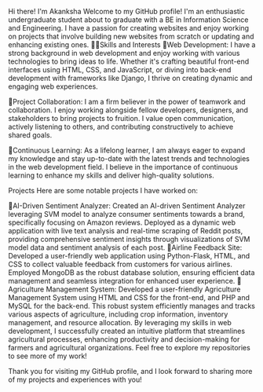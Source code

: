 Hi there! I'm Akanksha
Welcome to my GitHub profile! I'm an enthusiastic undergraduate student about to graduate with a BE in Information Science and Engineering. I have a passion for creating websites and enjoy working on projects that involve building new websites from scratch or updating and enhancing existing ones.
💂‍♀️Skills and Interests
🚀Web Development: I have a strong background in web development and enjoy working with various technologies to bring ideas to life. Whether it's crafting beautiful front-end interfaces using HTML, CSS, and JavaScript, or diving into back-end development with frameworks like Django, I thrive on creating dynamic and engaging web experiences.

🚀Project Collaboration: I am a firm believer in the power of teamwork and collaboration. I enjoy working alongside fellow developers, designers, and stakeholders to bring projects to fruition. I value open communication, actively listening to others, and contributing constructively to achieve shared goals.

🚀Continuous Learning: As a lifelong learner, I am always eager to expand my knowledge and stay up-to-date with the latest trends and technologies in the web development field. I believe in the importance of continuous learning to enhance my skills and deliver high-quality solutions.

Projects
Here are some notable projects I have worked on:

🚀AI-Driven Sentiment Analyzer: Created an AI-driven Sentiment Analyzer leveraging SVM model to analyze consumer sentiments towards a brand, specifically focusing on Amazon reviews. Deployed as a dynamic web application with live text analysis and real-time scraping of Reddit posts, providing comprehensive sentiment insights through visualizations of SVM model data and sentiment analysis of each post.
🚀Airline Feedback Site: Developed a user-friendly web application using Python-Flask, HTML, and CSS to collect valuable feedback from customers for various airlines. Employed MongoDB as the robust database solution, ensuring efficient data management and seamless integration for enhanced user experience.
🚀Agriculture Management System: Developed a user-friendly Agriculture Management System using HTML and CSS for the front-end, and PHP and MySQL for the back-end. This robust system efficiently manages and tracks various aspects of agriculture, including crop information, inventory management, and resource allocation. By leveraging my skills in web development, I successfully created an intuitive platform that streamlines agricultural processes, enhancing productivity and decision-making for farmers and agricultural organizations.
Feel free to explore my repositories to see more of my work!


Thank you for visiting my GitHub profile, and I look forward to sharing more of my projects and experiences with you!



